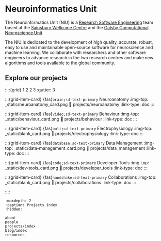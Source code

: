 # Neuroinformatics Unit

The Neuroinformatics Unit (NIU) is a [Research Software Engineering](https://society-rse.org/) team based at the [Sainsbury Wellcome Centre](https://www.sainsburywellcome.org/web/) and the [Gatsby Computational Neuroscience Unit](https://www.ucl.ac.uk/gatsby/gatsby-computational-neuroscience-unit). 

The NIU is dedicated to the development of high quality, accurate, robust, easy to use and maintainable open-source software for neuroscience and machine learning. We collaborate with researchers and other software engineers to advance research in the two research centres and make new algorithms and tools available to the global community.


## Explore our projects

::::{grid} 1 2 2 3
:gutter: 3

:::{grid-item-card} {fas}`brain;sd-text-primary` Neuroanatomy
:img-top: _static/neuroanatomy_card.png
:link: projects/neuroanatomy
:link-type: doc
:::

:::{grid-item-card} {fas}`video;sd-text-primary` Behaviour
:img-top: _static/behaviour_card.png
:link: projects/behaviour
:link-type: doc
:::

:::{grid-item-card} {fas}`bolt;sd-text-primary` Electrophysiology
:img-top: _static/blank_card.png
:link: projects/electrophysiology
:link-type: doc
:::

:::{grid-item-card} {fas}`database;sd-text-primary` Data Management
:img-top: _static/data-management_card.png
:link: projects/data_management
:link-type: doc
:::

:::{grid-item-card} {fas}`code;sd-text-primary` Developer Tools
:img-top: _static/dev-tools_card.png
:link: projects/developer_tools
:link-type: doc
:::

:::{grid-item-card} {fas}`handshake;sd-text-primary` Collaborations
:img-top: _static/blank_card.png
:link: projects/collaborations
:link-type: doc
:::

::::

```{toctree}
:maxdepth: 2
:caption: Projects index
:hidden:

about
people
projects/index
blog/index
resources
```

